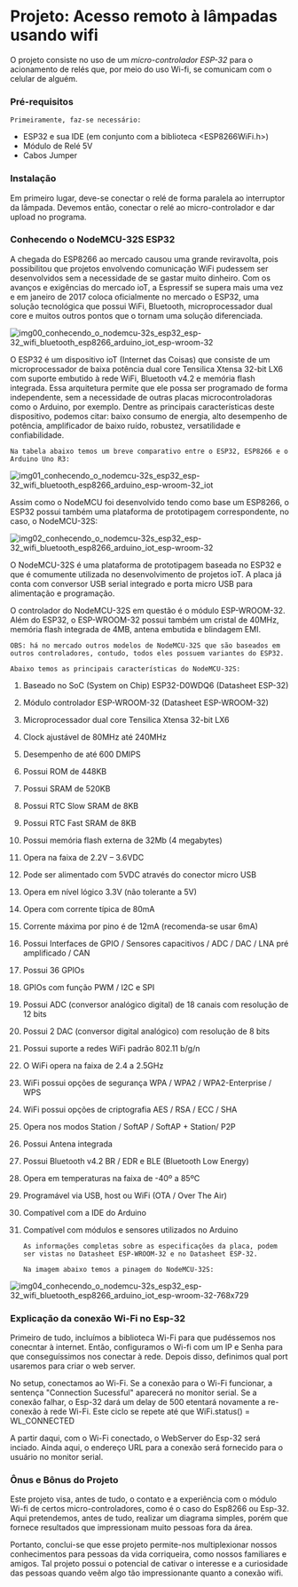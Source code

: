 # Projeto: Acesso remoto à lâmpadas usando wifi

   O projeto consiste no uso de um *micro-controlador ESP-32* para o acionamento de relés que, por meio do uso Wi-fi, se comunicam com o celular de alguém.

### Pré-requisitos

    Primeiramente, faz-se necessário:
  - ESP32 e sua IDE (em conjunto com a biblioteca <ESP8266WiFi.h>)
  - Módulo de Relé 5V
  - Cabos Jumper
  
 ### Instalação
 
   Em primeiro lugar, deve-se conectar o relé de forma paralela ao interruptor da lâmpada. Devemos então, conectar o relé ao micro-controlador e dar upload no programa.

### Conhecendo o NodeMCU-32S ESP32
   
   A chegada do ESP8266 ao mercado causou uma grande reviravolta, pois possibilitou que projetos envolvendo comunicação WiFi pudessem ser desenvolvidos sem a necessidade de se gastar muito dinheiro. Com os avanços e exigências do mercado ioT, a Espressif se supera mais uma vez e em janeiro de 2017 coloca oficialmente no mercado o ESP32, uma solução tecnológica que possui WiFi, Bluetooth, microprocessador dual core e muitos outros pontos que o tornam uma solução diferenciada.

![img00_conhecendo_o_nodemcu-32s_esp32_esp-32_wifi_bluetooth_esp8266_arduino_iot_esp-wroom-32](https://user-images.githubusercontent.com/53986050/65087560-98941080-d98c-11e9-9675-800b9a8c3c71.jpg)

   O ESP32 é um dispositivo ioT (Internet das Coisas) que consiste de um microprocessador de baixa potência dual core Tensilica Xtensa 32-bit LX6 com suporte embutido à rede WiFi, Bluetooth v4.2 e memória flash integrada. Essa arquitetura permite que ele possa ser programado de forma independente, sem a necessidade de outras placas microcontroladoras como o Arduino, por exemplo. Dentre as principais características deste dispositivo, podemos citar: baixo consumo de energia, alto desempenho de potência, amplificador de baixo ruído, robustez, versatilidade e confiabilidade.

    Na tabela abaixo temos um breve comparativo entre o ESP32, ESP8266 e o Arduino Uno R3:

![img01_conhecendo_o_nodemcu-32s_esp32_esp-32_wifi_bluetooth_esp8266_arduino_esp-wroom-32_iot](https://user-images.githubusercontent.com/53986050/65087630-dc871580-d98c-11e9-82c4-55650286c673.jpg)

   Assim como o NodeMCU foi desenvolvido tendo como base um ESP8266, o ESP32 possui também uma plataforma de prototipagem correspondente, no caso, o NodeMCU-32S:

![img02_conhecendo_o_nodemcu-32s_esp32_esp-32_wifi_bluetooth_esp8266_arduino_iot_esp-wroom-32](https://user-images.githubusercontent.com/53986050/65087917-e0676780-d98d-11e9-9953-7c91b9585b44.jpg)

   O NodeMCU-32S é uma plataforma de prototipagem baseada no ESP32 e que é comumente utilizada no desenvolvimento de projetos ioT. A placa já conta com conversor USB serial integrado e porta micro USB para alimentação e programação.

   O controlador do NodeMCU-32S em questão é o módulo ESP-WROOM-32. Além do ESP32, o ESP-WROOM-32 possui também um cristal de 40MHz, memória flash integrada de 4MB, antena embutida e blindagem EMI.

    OBS: há no mercado outros modelos de NodeMCU-32S que são baseados em outros controladores, contudo, todos eles possuem variantes do ESP32.

    Abaixo temos as principais características do NodeMCU-32S:

1. Baseado no SoC (System on Chip) ESP32-D0WDQ6 (Datasheet ESP-32)
2. Módulo controlador ESP-WROOM-32 (Datasheet ESP-WROOM-32)
3. Microprocessador dual core Tensilica Xtensa 32-bit LX6
4. Clock ajustável de 80MHz até 240MHz
5. Desempenho de até 600 DMIPS
6. Possui ROM de 448KB
7. Possui SRAM de 520KB
8. Possui RTC Slow SRAM de 8KB
9. Possui RTC Fast SRAM de 8KB
10. Possui memória flash externa de 32Mb (4 megabytes)
11. Opera na faixa de 2.2V – 3.6VDC
12. Pode ser alimentado com 5VDC através do conector micro USB
13. Opera em nível lógico 3.3V (não tolerante a 5V)
14. Opera com corrente típica de 80mA
15. Corrente máxima por pino é de 12mA (recomenda-se usar 6mA)
16. Possui Interfaces de GPIO / Sensores capacitivos / ADC / DAC / LNA pré amplificado / CAN
17. Possui 36 GPIOs
18. GPIOs com função PWM / I2C e SPI
19. Possui ADC (conversor analógico digital) de 18 canais com resolução de 12 bits
20. Possui 2 DAC (conversor digital analógico) com resolução de 8 bits
21. Possui suporte a redes WiFi padrão 802.11 b/g/n
22. O WiFi opera na faixa de 2.4 a 2.5GHz
23. WiFi possui opções de segurança WPA / WPA2 / WPA2-Enterprise / WPS
24. WiFi possui opções de criptografia AES / RSA / ECC / SHA
25. Opera nos modos Station / SoftAP / SoftAP + Station/ P2P
26. Possui Antena integrada
27. Possui Bluetooth v4.2 BR / EDR e BLE (Bluetooth Low Energy)
28. Opera em temperaturas na faixa de -40º a 85ºC
29. Programável via USB, host ou WiFi (OTA / Over The Air)
30. Compatível com a IDE do Arduino
31. Compatível com módulos e sensores utilizados no Arduino

        As informações completas sobre as especificações da placa, podem ser vistas no Datasheet ESP-WROOM-32 e no Datasheet ESP-32.

        Na imagem abaixo temos a pinagem do NodeMCU-32S:

![img04_conhecendo_o_nodemcu-32s_esp32_esp-32_wifi_bluetooth_esp8266_arduino_iot_esp-wroom-32-768x729](https://user-images.githubusercontent.com/53986050/65087967-0bea5200-d98e-11e9-82f7-a17071abc0f7.png)



### Explicação da conexão Wi-Fi no Esp-32

   Primeiro de tudo, incluímos a biblioteca Wi-Fi para que pudéssemos nos conecntar à internet. Então, configuramos o Wi-fi com um IP e Senha para que conseguíssimos nos conectar à rede. Depois disso, definimos qual port usaremos para criar o web server.

   No setup, conectamos ao Wi-Fi. Se a conexão para o Wi-Fi funcionar, a sentença "Connection Sucessful" aparecerá no monitor serial. Se a conexão falhar, o Esp-32 dará um delay de 500 etentará novamente a re-conexão à rede Wi-Fi. 
Este ciclo se repete até que WiFi.status() = WL_CONNECTED

   A partir daqui, com o Wi-Fi conectado, o WebServer do Esp-32 será inciado. Ainda aqui, o endereço URL para a conexão será fornecido para o usuário no monitor serial.



### Ônus e Bônus do Projeto
 
   Este projeto visa, antes de tudo, o contato e a experiência com o módulo Wi-fi de certos micro-controladores, como é o caso do Esp8266 ou Esp-32. Aqui pretendemos, antes de tudo, realizar um diagrama simples, porém que fornece resultados que impressionam muito pessoas fora da área.
 
   Portanto, conclui-se que esse projeto permite-nos multiplexionar nossos conhecimentos para pessoas da vida corriqueira, como nossos familiares e amigos. Tal projeto possui o potencial de cativar o interesse e a curiosidade das pessoas quando veêm algo tão impressionante quanto a conexão wifi.


